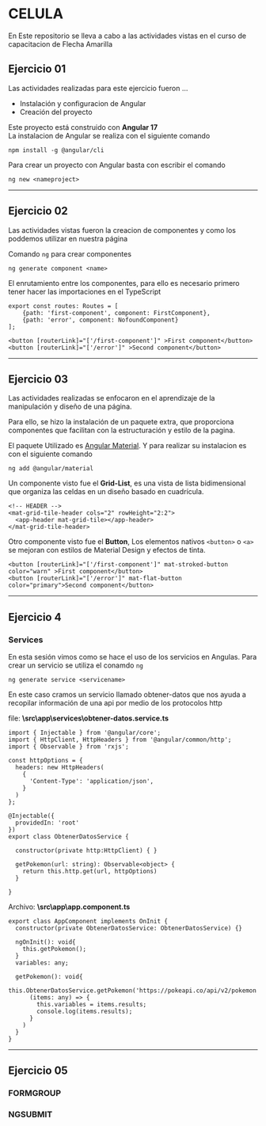 # CELULA
En Este repositorio se lleva a cabo a las actividades vistas en el curso de capacitacion de Flecha Amarilla

## Ejercicio 01
Las actividades realizadas para este ejercicio fueron ... 

* Instalación y configuracion de Angular
* Creación del proyecto


Este proyecto está construido con __Angular 17__  
La instalacion de Angular se realiza con el siguiente comando
```
npm install -g @angular/cli
```

Para crear un proyecto con Angular basta con escribir el comando
```
ng new <nameproject>
```

---
## Ejercicio 02
Las actividades vistas fueron la creacion de componentes y como los poddemos utilizar en nuestra página 

Comando `ng` para crear componentes 
```
ng generate component <name>
```
El enrutamiento entre los componentes, para ello es necesario primero tener hacer las importaciones en el TypeScript

```
export const routes: Routes = [
    {path: 'first-component', component: FirstComponent},
    {path: 'error', component: NofoundComponent}
];

<button [routerLink]="['/first-component']" >First component</button>
<button [routerLink]="['/error']" >Second component</button>

```
---
## Ejercicio 03
Las actividades realizadas se enfocaron en el aprendizaje de la manipulación y diseño de una página.

Para ello, se hizo la instalación de un paquete extra, que proporciona componentes que facilitan con la estructuración y estilo de la pagina.

El paquete Utilizado es [Angular Material](https://material.angular.io). Y para realizar su instalacion es con el siguiente comando
```
ng add @angular/material
```

Un componente visto fue el __Grid-List__, es una vista de lista bidimensional que organiza las celdas en un diseño basado en cuadrícula.
```
<!-- HEADER -->
<mat-grid-tile-header cols="2" rowHeight="2:2">
  <app-header mat-grid-tile></app-header>
</mat-grid-tile-header>
```

Otro componente visto fue el __Button__, Los elementos nativos `<button>` o `<a>` se mejoran con estilos de Material Design y efectos de tinta.
```
<button [routerLink]="['/first-component']" mat-stroked-button color="warn" >First component</button>
<button [routerLink]="['/error']" mat-flat-button color="primary">Second component</button>
```
___
## Ejercicio 4 
### Services
En esta sesión vimos como se hace el uso de los servicios en Angulas.
Para crear un servicio se utiliza el conamdo `ng`
```
ng generate service <servicename>
```

En este caso cramos un servicio llamado obtener-datos que nos ayuda a recopilar información de una api por medio de los protocolos http

file: __\src\app\services\obtener-datos.service.ts__
```
import { Injectable } from '@angular/core';
import { HttpClient, HttpHeaders } from '@angular/common/http';
import { Observable } from 'rxjs';

const httpOptions = {
  headers: new HttpHeaders(
    {
      'Content-Type': 'application/json',
    }
  )
};

@Injectable({
  providedIn: 'root'
})
export class ObtenerDatosService {

  constructor(private http:HttpClient) { }

  getPokemon(url: string): Observable<object> {
    return this.http.get(url, httpOptions)
  }
  
}
```
Archivo: __\src\app\app.component.ts__
```
export class AppComponent implements OnInit {
  constructor(private ObtenerDatosService: ObtenerDatosService) {}

  ngOnInit(): void{
    this.getPokemon();
  } 
  variables: any;

  getPokemon(): void{
    this.ObtenerDatosService.getPokemon('https://pokeapi.co/api/v2/pokemon').subscribe(
      (items: any) => {
        this.variables = items.results;
        console.log(items.results);
      }
    )
  }
}
```

___
## Ejercicio 05


### FORMGROUP
### NGSUBMIT

###